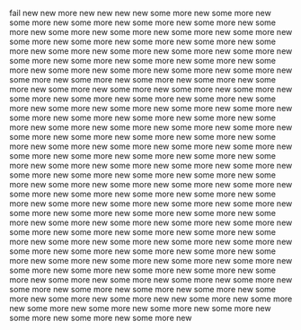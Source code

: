 fail
new
new
more new
new
new
new
some more new
some more new
some more new
some more new
some more new
some more new
some more new
some more new
some more new
some more new
some more new
some more new
some more new
some more new
some more new
some more new
some more new
some more new
some more new
some more new
some more new
some more new
some more new
some more new
some more new
some more new
some more new
some more new
some more new
some more new
some more new
some more new
some more new
some more new
some more new
some more new
some more new
some more new
some more new
some more new
some more new
some more new
some more new
some more new
some more new
some more new
some more new
some more new
some more new
some more new
some more new
some more new
some more new
some more new
some more new
some more new
some more new
some more new
some more new
some more new
some more new
some more new
some more new
some more new
some more new
some more new
some more new
some more new
some more new
some more new
some more new
some more new
some more new
some more new
some more new
some more new
some more new
some more new
some more new
some more new
some more new
some more new
some more new
some more new
some more new
some more new
some more new
some more new
some more new
some more new
some more new
some more new
some more new
some more new
some more new
some more new
some more new
some more new
some more new
some more new
some more new
some more new
some more new
some more new
some more new
some more new
some more new
some more new
some more new
some more new
some more new
some more new
some more new
some more new
some more new
some more new
some more new
some more new
some more new
some more new
some more new
some more new
some more new
some more new
some more new
some more new
some more new
some more new
some more new
some more new
some more new
some more new
some more new
some more new
some more new
new
some more new
some more new
some more new
some more new
some more new
some more new
some more new
some more new
some more new
